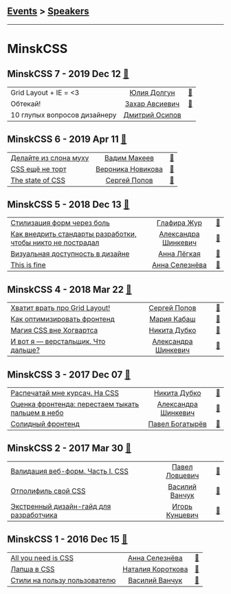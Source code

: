 ## [Events](../README.md) > [Speakers](../speakers.md)
---

# MinskCSS

## MinskCSS 7 - 2019 Dec 12 [:movie_camera:](https://www.youtube.com/watch?v=Hgc3evYQnjE)
| | | |
| --- | :---: | --- |
| Grid Layout + IE &#x3D; &lt;3  |  [Юлия Долгун](../../speakers/Юлия%20Долгун.md)  | [:notebook:](http://grid-in-ie.surge.sh/#1)   |
| Обтекай!  |  [Захар Авсиевич](../../speakers/Захар%20Авсиевич.md)  | [:notebook:](https://zavsievich.github.io/FloatPres/)   |
| 10 глупых вопросов дизайнеру  |  [Дмитрий Осипов](../../speakers/Дмитрий%20Осипов.md)  |    |
## MinskCSS 6 - 2019 Apr 11 [:movie_camera:](https://www.youtube.com/playlist?list=PL3uk4LxG9Zzl9LTp0yLfaXhIu7-xoUHQN)
| | | |
| --- | :---: | --- |
| [Делайте из слона муху](https://www.youtube.com/watch?v=Gq1pXTFO3-M)  |  [Вадим Макеев](../../speakers/Вадим%20Макеев.md)  | [:notebook:](https://drive.google.com/file/d/1gaN_TW8iwo9bUxGuZG4kkjb1z9LAArlR/view)   |
| [CSS ещё не торт](https://www.youtube.com/watch?v=g20pCKeSgUU)  |  [Вероника Новикова](../../speakers/Вероника%20Новикова.md)  | [:notebook:](https://drive.google.com/file/d/1p1WG9dWIVgvb4vXI7TzBPs1wU2uLLvJS/view)   |
| [The state of CSS](https://www.youtube.com/watch?v=gw9x2zhyxL0)  |  [Сергей Попов](../../speakers/Сергей%20Попов.md)  | [:notebook:](https://drive.google.com/file/d/1b890dFOQ25ae5eXc_2X8pKcW8a1IVlEC/view)   |
## MinskCSS 5 - 2018 Dec 13 [:movie_camera:](https://www.youtube.com/playlist?list=PL3uk4LxG9Zzmcubii5ejpZmbqTSNoQVnP)
| | | |
| --- | :---: | --- |
| [Стилизация форм через боль](https://www.youtube.com/watch?v=jW0TKZAUAUU)  |  [Глафира Жур](../../speakers/Глафира%20Жур.md)  | [:notebook:](https://glafirazhur.github.io/formsthroughthepain/)   |
| [Как внедрить стандарты разработки, чтобы никто не пострадал](https://www.youtube.com/watch?v=2DnL7EeHmUk)  |  [Александра Шинкевич](../../speakers/Александра%20Шинкевич.md)  | [:notebook:](https://neesoglasnaja.github.io/MinskCSS-5/)   |
| [Визуальная доступность в дизайне](https://www.youtube.com/watch?v=yyCc_2dOuTM)  |  [Анна Лёгкая](../../speakers/Анна%20Лёгкая.md)  | [:notebook:](https://drive.google.com/file/d/1zBMMExRLz2cn6-xEaDB-7f7lq1dY69s2/view)   |
| [This is fine](https://www.youtube.com/watch?v=rbJuveCPwdg)  |  [Анна Селезнёва](../../speakers/Анна%20Селезнёва.md)  | [:notebook:](http://askd.rocks/pres/minskcss-burnout/)   |
## MinskCSS 4 - 2018 Mar 22 [:movie_camera:](https://www.youtube.com/playlist?list=PL3uk4LxG9ZzlgHUiRTgUV4ZabsuAIhqSP)
| | | |
| --- | :---: | --- |
| [Хватит врать про Grid Layout!](https://www.youtube.com/watch?v=s3a3Wm0JpdU)  |  [Сергей Попов](../../speakers/Сергей%20Попов.md)  | [:notebook:](https://drive.google.com/open?id=1jqnEk6OYuiYVr8r6VfBhu5gQVadKxSao)   |
| [Как оптимизировать фронтенд](https://www.youtube.com/watch?v=jcTD-zpY5RM)  |  [Мария Кабаш](../../speakers/Мария%20Кабаш.md)  | [:notebook:](https://drive.google.com/file/d/1QEzT6dpOZiKwC92H3pEVGELUY-8L1I6a/view)   |
| [Магия CSS вне Хогвартса](https://www.youtube.com/watch?v=Dhd6FSYZoiQ)  |  [Никита Дубко](../../speakers/Никита%20Дубко.md)  | [:notebook:](https://mefody.github.io/talks/css-magic/)   |
| [И вот я — верстальщик. Что дальше?](https://www.youtube.com/watch?v=zn_3-ZpdDZc)  |  [Александра Шинкевич](../../speakers/Александра%20Шинкевич.md)  | [:notebook:](https://neesoglasnaja.github.io/MinskCSS-4/)   |
## MinskCSS 3 - 2017 Dec 07 [:movie_camera:](https://www.youtube.com/playlist?list=PL3uk4LxG9ZzmpcwNhNSpxgexUpyLstooi)
| | | |
| --- | :---: | --- |
| [Распечатай мне курсач. На CSS](https://www.youtube.com/watch?v=tygiat10a3A)  |  [Никита Дубко](../../speakers/Никита%20Дубко.md)  | [:notebook:](https://mefody.github.io/talks/print-with-css/)   |
| [Оценка фронтенда: перестаем тыкать пальцем в небо](https://www.youtube.com/watch?v=oBa5Xz8hzeA)  |  [Александра Шинкевич](../../speakers/Александра%20Шинкевич.md)  | [:notebook:](https://neesoglasnaja.github.io/MinskCSS-3/)   |
| [Солидный фронтенд](https://www.youtube.com/watch?v=ERUK3t66XjA)  |  [Павел Богатырёв](../../speakers/Павел%20Богатырёв.md)  | [:notebook:](https://drive.google.com/file/d/1Iw_JLJEkkdMgCN6tyPP-a8RR0UYh1Vnu/view)   |
## MinskCSS 2 - 2017 Mar 30 [:movie_camera:](https://www.youtube.com/playlist?list=PL3uk4LxG9Zznos2sWj-sqkZMOha1z1WMg)
| | | |
| --- | :---: | --- |
| [Валидация веб-форм. Часть I. CSS](https://www.youtube.com/watch?v=MPqY92O-wMo)  |  [Павел Ловцевич](../../speakers/Павел%20Ловцевич.md)  | [:notebook:](https://github.com/lautsevich/css-validation-minskcss-2017)   |
| [Отполифиль свой CSS](https://www.youtube.com/watch?v=VrsLTZGGy10)  |  [Василий Ванчук](../../speakers/Василий%20Ванчук.md)  | [:notebook:](https://www.slideshare.net/VasilVanchuck/css-minskcss-2)   |
| [Экстренный дизайн-гайд для разработчика](https://www.youtube.com/watch?v=8ZDP18MptBw)  |  [Игорь Кунцевич](../../speakers/Игорь%20Кунцевич.md)  | [:notebook:](https://www.dropbox.com/s/gwveqiw2mulwdbf/Minsk%20CSS.pdf)   |
## MinskCSS 1 - 2016 Dec 15 [:movie_camera:](https://www.youtube.com/playlist?list=PL3uk4LxG9Zzl8MRXT1IpGxuZormysIbjg)
| | | |
| --- | :---: | --- |
| [All you need is CSS](https://www.youtube.com/watch?v=hwseJaIsoBw)  |  [Анна Селезнёва](../../speakers/Анна%20Селезнёва.md)  | [:notebook:](http://askd.rocks/pres/css/)   |
| [Лапша в CSS](https://www.youtube.com/watch?v=iTEYz90Sjmk)  |  [Наталия Короткова](../../speakers/Наталия%20Короткова.md)  | [:notebook:](http://slides.com/nataliyakaratkova/noodles-in-css/#/)   |
| [Стили на пользу пользователю](https://www.youtube.com/watch?v=1MrQqtZYkM8)  |  [Василий Ванчук](../../speakers/Василий%20Ванчук.md)  | [:notebook:](https://www.slideshare.net/VasilVanchuck/minskcss-1-15)   |
